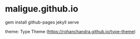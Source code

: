 # maligue.github.io

gem install github-pages
jekyll serve

theme: Type Theme (https://rohanchandra.github.io/type-theme)